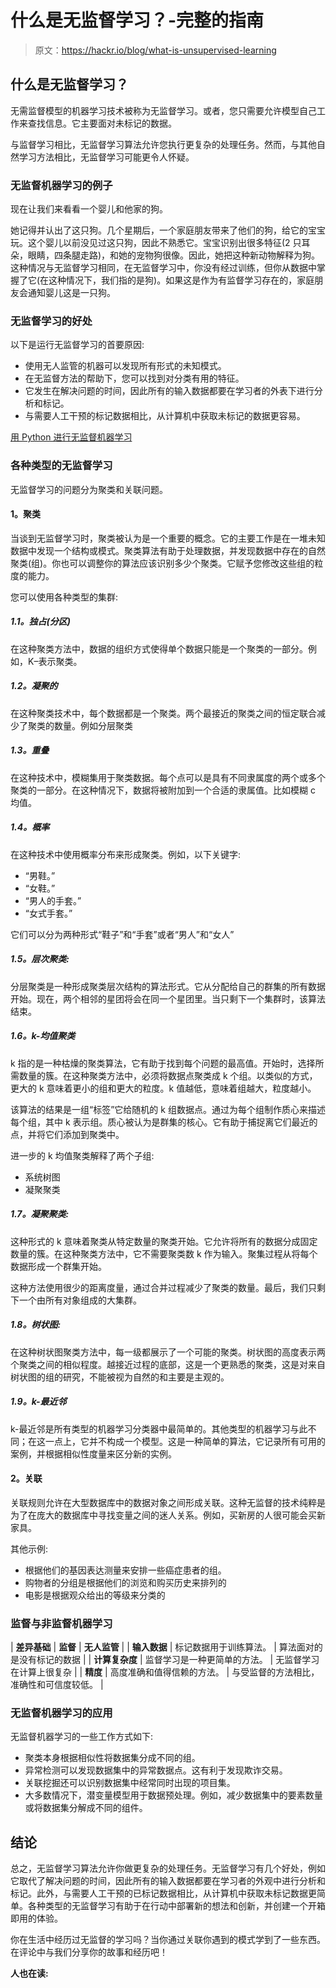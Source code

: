 # 什么是无监督学习？-完整的指南

> 原文：<https://hackr.io/blog/what-is-unsupervised-learning>

## **什么是无监督学习？**

无需监督模型的机器学习技术被称为无监督学习。或者，您只需要允许模型自己工作来查找信息。它主要面对未标记的数据。

与监督学习相比，无监督学习算法允许您执行更复杂的处理任务。然而，与其他自然学习方法相比，无监督学习可能更令人怀疑。

### **无监督机器学习的例子**

现在让我们来看看一个婴儿和他家的狗。

她记得并认出了这只狗。几个星期后，一个家庭朋友带来了他们的狗，给它的宝宝玩。这个婴儿以前没见过这只狗，因此不熟悉它。宝宝识别出很多特征(2 只耳朵，眼睛，四条腿走路)，和她的宠物狗很像。因此，她把这种新动物解释为狗。这种情况与无监督学习相同，在无监督学习中，你没有经过训练，但你从数据中掌握了它(在这种情况下，我们指的是狗)。如果这是作为有监督学习存在的，家庭朋友会通知婴儿这是一只狗。

### **无监督学习的好处**

以下是运行无监督学习的首要原因:

*   使用无人监管的机器可以发现所有形式的未知模式。
*   在无监督方法的帮助下，您可以找到对分类有用的特征。
*   它发生在解决问题的时间，因此所有的输入数据都要在学习者的外表下进行分析和标记。
*   与需要人工干预的标记数据相比，从计算机中获取未标记的数据更容易。

[用 Python 进行无监督机器学习](https://click.linksynergy.com/deeplink?id=jU79Zysihs4&mid=39197&murl=https%3A%2F%2Fwww.udemy.com%2Fcourse%2Funsupervised-machine-learning-with-python%2F)

### **各种类型的无监督学习**

无监督学习的问题分为聚类和关联问题。

#### **1。聚类**

当谈到无监督学习时，聚类被认为是一个重要的概念。它的主要工作是在一堆未知数据中发现一个结构或模式。聚类算法有助于处理数据，并发现数据中存在的自然聚类(组)。你也可以调整你的算法应该识别多少个聚类。它赋予您修改这些组的粒度的能力。

您可以使用各种类型的集群:

##### **1.1。独占(分区)**

在这种聚类方法中，数据的组织方式使得单个数据只能是一个聚类的一部分。例如，K–表示聚类。

##### **1.2。凝聚的**

在这种聚类技术中，每个数据都是一个聚类。两个最接近的聚类之间的恒定联合减少了聚类的数量。例如分层聚类

##### **1.3。重叠**

在这种技术中，模糊集用于聚类数据。每个点可以是具有不同隶属度的两个或多个聚类的一部分。在这种情况下，数据将被附加到一个合适的隶属值。比如模糊 c 均值。

##### **1.4。概率**

在这种技术中使用概率分布来形成聚类。例如，以下关键字:

*   “男鞋。”
*   “女鞋。”
*   “男人的手套。”
*   “女式手套。”

它们可以分为两种形式“鞋子”和“手套”或者“男人”和“女人”

##### **1.5。层次聚类:**

分层聚类是一种形成聚类层次结构的算法形式。它从分配给自己的群集的所有数据开始。现在，两个相邻的星团将会在同一个星团里。当只剩下一个集群时，该算法结束。

##### **1.6。k-均值聚类**

k 指的是一种枯燥的聚类算法，它有助于找到每个问题的最高值。开始时，选择所需数量的簇。在这种聚类方法中，必须将数据点聚类成 k 个组。以类似的方式，更大的 k 意味着更小的组和更大的粒度。k 值越低，意味着组越大，粒度越小。

该算法的结果是一组“标签”它给随机的 k 组数据点。通过为每个组制作质心来描述每个组，其中 k 表示组。质心被认为是群集的核心。它有助于捕捉离它们最近的点，并将它们添加到聚类中。

进一步的 k 均值聚类解释了两个子组:

*   系统树图
*   凝聚聚类

##### **1.7。凝聚聚类:**

这种形式的 k 意味着聚类从特定数量的聚类开始。它允许将所有的数据分成固定数量的簇。在这种聚类方法中，它不需要聚类数 k 作为输入。聚集过程从将每个数据形成一个群集开始。

这种方法使用很少的距离度量，通过合并过程减少了聚类的数量。最后，我们只剩下一个由所有对象组成的大集群。

##### **1.8。树状图:**

在这种树状图聚类方法中，每一级都展示了一个可能的聚类。树状图的高度表示两个聚类之间的相似程度。越接近过程的底部，这是一个更熟悉的聚类，这是对来自树状图的组的研究，不能被视为自然的和主要是主观的。

##### **1.9。k-最近邻**

k-最近邻是所有类型的机器学习分类器中最简单的。其他类型的机器学习与此不同；在这一点上，它并不构成一个模型。这是一种简单的算法，它记录所有可用的案例，并根据相似性度量来区分新的实例。

#### **2。关联**

关联规则允许在大型数据库中的数据对象之间形成关联。这种无监督的技术纯粹是为了在庞大的数据库中寻找变量之间的迷人关系。例如，买新房的人很可能会买新家具。

其他示例:

*   根据他们的基因表达测量来安排一些癌症患者的组。
*   购物者的分组是根据他们的浏览和购买历史来排列的
*   电影是根据观众给出的等级来分类的

### **监督与非监督机器学习**

| **差异基础** | **监督** | **无人监管** |
| **输入数据** | 标记数据用于训练算法。 | 算法面对的是没有标记的数据 |
| **计算复杂度** | 监督学习是一种更简单的方法。 | 无监督学习在计算上很复杂 |
| **精度** | 高度准确和值得信赖的方法。 | 与受监督的方法相比，准确性和可信度较低。 |

### **无监督机器学习的应用**

无监督机器学习的一些工作方式如下:

*   聚类本身根据相似性将数据集分成不同的组。
*   异常检测可以发现数据集中的异常数据点。这有利于发现欺诈交易。
*   关联挖掘还可以识别数据集中经常同时出现的项目集。
*   大多数情况下，潜变量模型用于数据预处理。例如，减少数据集中的要素数量或将数据集分解成不同的组件。

## **结论**

总之，无监督学习算法允许你做更复杂的处理任务。无监督学习有几个好处，例如它取代了解决问题的时间，因此所有的输入数据都要在学习者的外观中进行分析和标记。此外，与需要人工干预的已标记数据相比，从计算机中获取未标记数据更简单。各种类型的无监督学习有助于在行动中部署新的想法和创新，并创建一个开箱即用的体验。

你在生活中经历过无监督的学习吗？当你通过关联你遇到的模式学到了一些东西。在评论中与我们分享你的故事和经历吧！

**人也在读:**